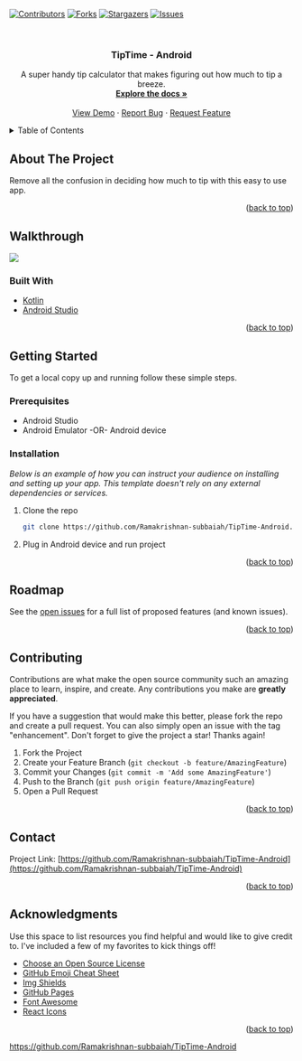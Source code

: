 <div id="top"></div>

[![Contributors][contributors-shield]][contributors-url]
[![Forks][forks-shield]][forks-url]
[![Stargazers][stars-shield]][stars-url]
[![Issues][issues-shield]][issues-url]

<br />
<div align="center">

  <h3 align="center">TipTime - Android</h3>

  <p align="center">
    A super handy tip calculator that makes figuring out how much to tip a breeze.
    <br />
    <a href="https://github.com/Ramakrishnan-subbaiah/TipTime-Android/README.md"><strong>Explore the docs »</strong></a>
    <br />
    <br />
    <a href="https://github.com/Ramakrishnan-subbaiah/TipTime-Android/TipTimeGif.gif">View Demo</a>
    ·
    <a href="https://github.com/Ramakrishnan-subbaiah/TipTime-Android/issues/new">Report Bug</a>
    ·
    <a href="https://github.com/Ramakrishnan-subbaiah/TipTime-Android/issues">Request Feature</a>
  </p>
</div>



<!-- TABLE OF CONTENTS -->
<details>
  <summary>Table of Contents</summary>
  <ol>
    <li>
      <a href="#about-the-project">About The Project</a>
      <ul>
        <li><a href="#built-with">Built With</a></li>
      </ul>
    </li>
    <li>
      <a href="#getting-started">Getting Started</a>
      <ul>
        <li><a href="#prerequisites">Prerequisites</a></li>
        <li><a href="#installation">Installation</a></li>
      </ul>
    </li>
    <li><a href="#usage">Usage</a></li>
    <li><a href="#roadmap">Roadmap</a></li>
    <li><a href="#contributing">Contributing</a></li>
    <li><a href="#license">License</a></li>
    <li><a href="#contact">Contact</a></li>
    <li><a href="#acknowledgments">Acknowledgments</a></li>
  </ol>
</details>



<!-- ABOUT THE PROJECT -->
## About The Project
Remove all the confusion in deciding how much to tip with this easy to use app. 
<p align="right">(<a href="#top">back to top</a>)</p>

## Walkthrough
![](https://github.com/Ramakrishnan-subbaiah/TipTime-Android/TipTimeGif.gif)


### Built With

* [Kotlin](https://kotlinlang.org)
* [Android Studio](https://developer.android.com)

<p align="right">(<a href="#top">back to top</a>)</p>



<!-- GETTING STARTED -->
## Getting Started

To get a local copy up and running follow these simple steps.


### Prerequisites

* Android Studio
* Android Emulator -OR- Android device

### Installation

_Below is an example of how you can instruct your audience on installing and setting up your app. This template doesn't rely on any external dependencies or services._

1. Clone the repo
   ```sh
   git clone https://github.com/Ramakrishnan-subbaiah/TipTime-Android.git
   ```
2. Plug in Android device and run project

<p align="right">(<a href="#top">back to top</a>)</p>



<!-- ROADMAP -->
## Roadmap

See the [open issues](https://github.com/Ramakrishnan-subbaiah/TipTime-Android/issues) for a full list of proposed features (and known issues).

<p align="right">(<a href="#top">back to top</a>)</p>



<!-- CONTRIBUTING -->
## Contributing

Contributions are what make the open source community such an amazing place to learn, inspire, and create. Any contributions you make are **greatly appreciated**.

If you have a suggestion that would make this better, please fork the repo and create a pull request. You can also simply open an issue with the tag "enhancement".
Don't forget to give the project a star! Thanks again!

1. Fork the Project
2. Create your Feature Branch (`git checkout -b feature/AmazingFeature`)
3. Commit your Changes (`git commit -m 'Add some AmazingFeature'`)
4. Push to the Branch (`git push origin feature/AmazingFeature`)
5. Open a Pull Request

<p align="right">(<a href="#top">back to top</a>)</p>



<!-- CONTACT -->
## Contact

Project Link: [https://github.com/Ramakrishnan-subbaiah/TipTime-Android](https://github.com/Ramakrishnan-subbaiah/TipTime-Android)

<p align="right">(<a href="#top">back to top</a>)</p>



<!-- ACKNOWLEDGMENTS -->
## Acknowledgments

Use this space to list resources you find helpful and would like to give credit to. I've included a few of my favorites to kick things off!

* [Choose an Open Source License](https://choosealicense.com)
* [GitHub Emoji Cheat Sheet](https://www.webpagefx.com/tools/emoji-cheat-sheet)
* [Img Shields](https://shields.io)
* [GitHub Pages](https://pages.github.com)
* [Font Awesome](https://fontawesome.com)
* [React Icons](https://react-icons.github.io/react-icons/search)

<p align="right">(<a href="#top">back to top</a>)</p>


https://github.com/Ramakrishnan-subbaiah/TipTime-Android

<!-- MARKDOWN LINKS & IMAGES -->
<!-- https://www.markdownguide.org/basic-syntax/#reference-style-links -->
[contributors-shield]: https://img.shields.io/github/contributors/Ramakrishnan-subbaiah/TipTime-Android.svg?style=for-the-badge
[contributors-url]: https://github.com/Ramakrishnan-subbaiah/TipTime-Android/graphs/contributors
[forks-shield]: https://img.shields.io/github/forks/Ramakrishnan-subbaiah/TipTime-Android.svg?style=for-the-badge
[forks-url]: https://github.com/Ramakrishnan-subbaiah/TipTime-Android/network/members
[stars-shield]: https://img.shields.io/github/stars/Ramakrishnan-subbaiah/TipTime-Android.svg?style=for-the-badge
[stars-url]: https://github.com/Ramakrishnan-subbaiah/TipTime-Android/stargazers
[issues-shield]: https://img.shields.io/github/issues/Ramakrishnan-subbaiah/TipTime-Android.svg?style=for-the-badge
[issues-url]: https://github.com/Ramakrishnan-subbaiah/TipTime-Android/issues
[license-shield]: https://img.shields.io/github/license/Ramakrishnan-subbaiah/TipTime-Android?style=for-the-badge
[license-url]: https://github.com/Ramakrishnan-subbaiah/TipTime-Android/blob/master/LICENSE.txt
